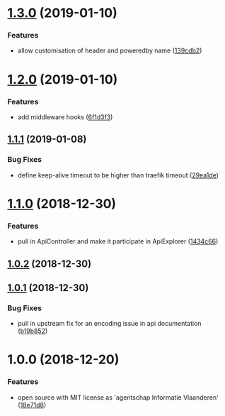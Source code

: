 # [1.3.0](https://github.com/informatievlaanderen/api/compare/v1.2.0...v1.3.0) (2019-01-10)


### Features

* allow customisation of header and poweredby name ([139cdb2](https://github.com/informatievlaanderen/api/commit/139cdb2))

# [1.2.0](https://github.com/informatievlaanderen/api/compare/v1.1.1...v1.2.0) (2019-01-10)


### Features

* add middleware hooks ([6f1d3f3](https://github.com/informatievlaanderen/api/commit/6f1d3f3))

## [1.1.1](https://github.com/informatievlaanderen/api/compare/v1.1.0...v1.1.1) (2019-01-08)


### Bug Fixes

* define keep-alive timeout to be higher than traefik timeout ([29ea1de](https://github.com/informatievlaanderen/api/commit/29ea1de))

# [1.1.0](https://github.com/informatievlaanderen/api/compare/v1.0.2...v1.1.0) (2018-12-30)


### Features

* pull in ApiController and make it participate in ApiExplorer ([1434c66](https://github.com/informatievlaanderen/api/commit/1434c66))

## [1.0.2](https://github.com/informatievlaanderen/api/compare/v1.0.1...v1.0.2) (2018-12-30)

## [1.0.1](https://github.com/informatievlaanderen/api/compare/v1.0.0...v1.0.1) (2018-12-30)


### Bug Fixes

* pull in upstream fix for an encoding issue in api documentation ([b19b852](https://github.com/informatievlaanderen/api/commit/b19b852))

# 1.0.0 (2018-12-20)


### Features

* open source with MIT license as 'agentschap Informatie Vlaanderen' ([18e71d8](https://github.com/informatievlaanderen/api/commit/18e71d8))

